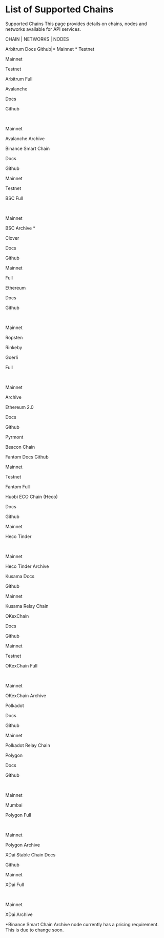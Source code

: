# List of Supported Chains

Supported Chains
This page provides details on chains, nodes and networks available for API services.

CHAIN | NETWORKS | NODES

​Arbitrum ​Docs​  ​Github​​|* Mainnet  * Testnet



Mainnet

Testnet

Arbitrum Full

​Avalanche​

​Docs​

​Github​

​

Mainnet

Avalanche Archive

​Binance Smart Chain​

​Docs​

​Github​

Mainnet

Testnet

BSC Full

​

Mainnet

BSC Archive *

​Clover​

​Docs​

​Github​

Mainnet

Full

​Ethereum 

​Docs​

​Github​

​

Mainnet

Ropsten

Rinkeby

Goerli

Full

​

Mainnet

Archive

​Ethereum 2.0​

​Docs​

​Github​

Pyrmont

Beacon Chain

​Fantom
Docs
Github​

Mainnet

Testnet

Fantom Full

​Huobi ECO Chain (Heco)​

​Docs​

​Github​

Mainnet

Heco Tinder

​

Mainnet

Heco Tinder Archive

​Kusama
Docs​

​Github​

Mainnet

Kusama Relay Chain

​OKexChain​

​Docs​

​Github​

Mainnet

Testnet

OKexChain Full

​

Mainnet

OKexChain Archive

​Polkadot​

​Docs​

​Github​

Mainnet

Polkadot Relay Chain

​Polygon​

​Docs​

​Github​

​

Mainnet

Mumbai

Polygon Full

​

Mainnet

Polygon Archive

​XDai Stable Chain
Docs​

​Github​

Mainnet

XDai Full

​

Mainnet

XDai Archive

*Binance Smart Chain Archive node currently has a pricing requirement. This is due to change soon.